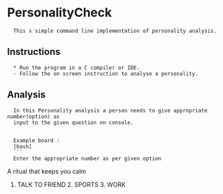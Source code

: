 # PersonalityCheck

      This s simple command line implementation of personality analysis.
  ## Instructions
  
      * Run the program in a C compiler or IDE.
      - Follow the on screen instruction to analyse a personality.
  ## Analysis
  
      In this Personality analysis a person needs to give appropriate number(option) as 
      input to the given question on console.

      
      Example board :
      [bash]
      ```
      Enter the appropriate number as per given option

A ritual that keeps you calm

1. TALK TO FRIEND       2. SPORTS       3. WORK
   ```
